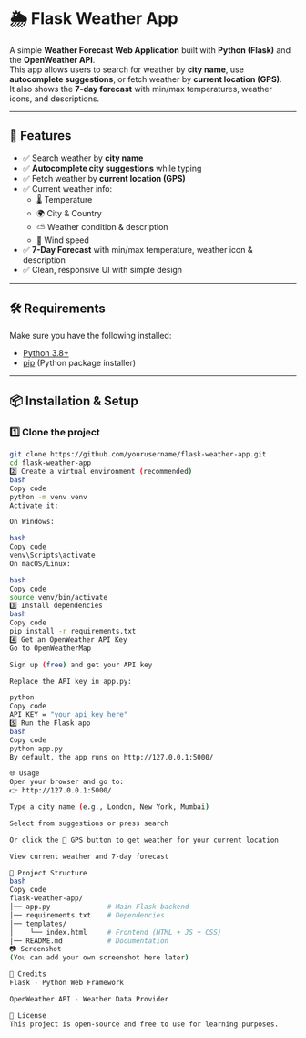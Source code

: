 # 🌦️ Flask Weather App

A simple **Weather Forecast Web Application** built with **Python (Flask)** and the **OpenWeather API**.  
This app allows users to search for weather by **city name**, use **autocomplete suggestions**, or fetch weather by **current location (GPS)**.  
It also shows the **7-day forecast** with min/max temperatures, weather icons, and descriptions.

---

## 🚀 Features
- ✅ Search weather by **city name**  
- ✅ **Autocomplete city suggestions** while typing  
- ✅ Fetch weather by **current location (GPS)**  
- ✅ Current weather info:  
  - 🌡️ Temperature  
  - 🌍 City & Country  
  - ⛅ Weather condition & description  
  - 💨 Wind speed  
- ✅ **7-Day Forecast** with min/max temperature, weather icon & description  
- ✅ Clean, responsive UI with simple design  

---

## 🛠️ Requirements
Make sure you have the following installed:
- [Python 3.8+](https://www.python.org/downloads/)  
- [pip](https://pip.pypa.io/en/stable/) (Python package installer)  

---

## 📦 Installation & Setup

### 1️⃣ Clone the project
```bash
git clone https://github.com/yourusername/flask-weather-app.git
cd flask-weather-app
2️⃣ Create a virtual environment (recommended)
bash
Copy code
python -m venv venv
Activate it:

On Windows:

bash
Copy code
venv\Scripts\activate
On macOS/Linux:

bash
Copy code
source venv/bin/activate
3️⃣ Install dependencies
bash
Copy code
pip install -r requirements.txt
4️⃣ Get an OpenWeather API Key
Go to OpenWeatherMap

Sign up (free) and get your API key

Replace the API key in app.py:

python
Copy code
API_KEY = "your_api_key_here"
5️⃣ Run the Flask app
bash
Copy code
python app.py
By default, the app runs on http://127.0.0.1:5000/

🌐 Usage
Open your browser and go to:
👉 http://127.0.0.1:5000/

Type a city name (e.g., London, New York, Mumbai)

Select from suggestions or press search

Or click the 📍 GPS button to get weather for your current location

View current weather and 7-day forecast

📁 Project Structure
bash
Copy code
flask-weather-app/
│── app.py              # Main Flask backend
│── requirements.txt    # Dependencies
│── templates/
│    └── index.html     # Frontend (HTML + JS + CSS)
│── README.md           # Documentation
📷 Screenshot
(You can add your own screenshot here later)

🙌 Credits
Flask - Python Web Framework

OpenWeather API - Weather Data Provider

📜 License
This project is open-source and free to use for learning purposes.
